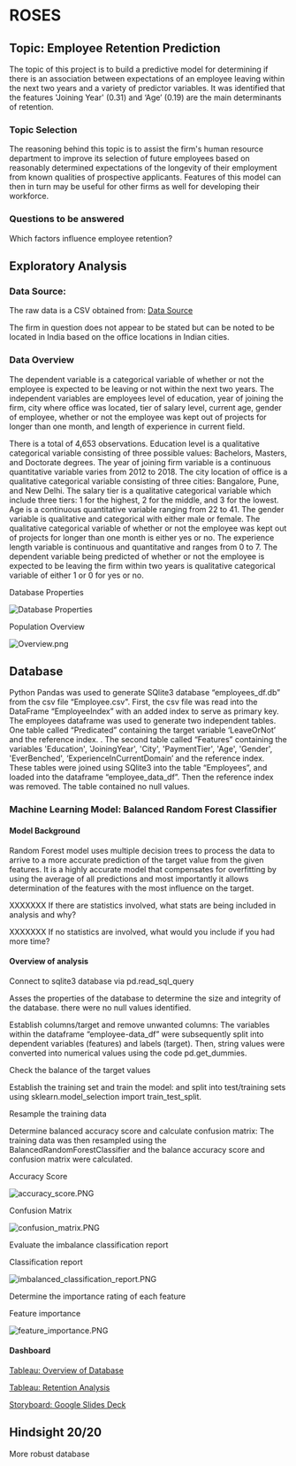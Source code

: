 # ROSES

## Topic:  Employee Retention Prediction

The topic of this project is to build a predictive model for determining if there is an association between expectations of an employee leaving within the next two years and a variety of predictor variables. It was identified that the features 'Joining Year' (0.31) and ‘Age’ (0.19) are the main determinants of retention. 


### Topic Selection

The reasoning behind this topic is to assist the firm's human resource department to improve its selection of future employees based on reasonably determined expectations of the longevity of their employment from known qualities of prospective applicants. Features of this model can then in turn may be useful for other firms as well for developing their workforce.

### Questions to be answered 

Which factors influence employee retention? 

## Exploratory Analysis

### Data Source:

The raw data is a CSV obtained from: 
[Data Source](https://www.kaggle.com/datasets/tejashvi14/employee-future-prediction)

The firm in question does not appear to be stated but can be noted to be located in India based on the office locations in Indian cities.

### Data Overview

The dependent variable is a categorical variable of whether or not the employee is expected to be leaving or not within the next two years. The independent variables are employees level of education, year of joining the firm, city where office was located, tier of salary level, current age, gender of employee, whether or not the employee was kept out of projects for longer than one month, and length of experience in current field.

There is a total of 4,653 observations. Education level is a qualitative categorical variable consisting of three possible values: Bachelors, Masters, and Doctorate degrees. The year of joining firm variable is a continuous quantitative variable varies from 2012 to 2018. The city location of office is a qualitative categorical variable consisting of three cities: Bangalore, Pune, and New Delhi. The salary tier is a qualitative categorical variable which include three tiers: 1 for the highest, 2 for the middle, and 3 for the lowest. Age is a continuous quantitative variable ranging from 22 to 41. The gender variable is qualitative and categorical with either male or female. The qualitative categorical variable of whether or not the employee was kept out of projects for longer than one month is either yes or no. The experience length variable is continuous and quantitative and ranges from 0 to 7. The dependent variable being predicted of whether or not the employee is expected to be leaving the firm within two years is qualitative categorical variable of either 1 or 0 for yes or no.

Database Properties

![Database Properties](Images/df_properties.PNG)

Population Overview

![Overview.png](Images/Overview.png)

## Database

Python Pandas was used to generate SQlite3 database “employees_df.db”  from the csv file “Employee.csv". First, the csv file was read into the DataFrame  “EmployeeIndex” with an added index to serve as primary key. The employees dataframe was used to generate two independent tables. One table called “Predicated” containing the target variable ‘LeaveOrNot’ and the reference index. . The second table called “Features”  containing the variables 'Education', 'JoiningYear', 'City', 'PaymentTier', 'Age', 'Gender', 'EverBenched', ‘ExperienceInCurrentDomain’ and the reference index. These tables were joined using SQlite3 into the table “Employees”, and loaded into the dataframe “employee_data_df”. Then the reference index was removed. The table contained no null values. 

### Machine Learning Model: Balanced Random Forest Classifier 

####  Model Background 

Random Forest model uses multiple decision trees to process the data to arrive to a more accurate prediction of the target value from the given features. It is a highly accurate model that compensates for overfitting by using the average of all predictions and most importantly it allows determination of the features with the most influence on the target.

XXXXXXX If there are statistics involved, what stats are being included in analysis and why?

XXXXXXX If no statistics are involved, what would you include if you had more time?

#### Overview of analysis

Connect to sqlite3 database via pd.read_sql_query

Asses the properties of the database  to determine the size and integrity of the database. there were no null values identified. 

Establish columns/target  and remove unwanted columns: The variables within the dataframe “employee-data_df” were subsequently split into dependent variables (features) and labels (target). Then, string values were converted into numerical values using the code pd.get_dummies.  

Check the balance of the target values

Establish the training set and train the model: and split into test/training sets using sklearn.model_selection import train_test_split.  

Resample the training data

Determine balanced accuracy score and calculate confusion matrix: The training data was then resampled using the BalancedRandomForestClassifier and the balance accuracy score and confusion matrix were calculated.

Accuracy Score

![accuracy_score.PNG](Images/accuracy_score.PNG)

Confusion Matrix

![confusion_matrix.PNG](Images/confusion_matrix.PNG)

Evaluate the imbalance classification report

Classification report

![imbalanced_classification_report.PNG](Images/imbalanced_classification_report.PNG)

Determine the importance rating of each feature

Feature importance

![feature_importance.PNG](Images/feature_importance.PNG)



#### Dashboard

[Tableau: Overview of Database](https://public.tableau.com/views/Overview_16731458673560/OVERVIEW_1?:language=en-US&:display_count=n&:origin=viz_share_link)

[Tableau: Retention Analysis](https://public.tableau.com/views/Retention_16732215158480/Retention?:language=en-US&:display_count=n&:origin=viz_share_link)

[Storyboard: Google Slides Deck](https://docs.google.com/presentation/d/1MwUGWD0oV54u0reO5Xjkq1sKSW_22-Wau55gW6GMRZY/edit?usp=sharing)


## Hindsight 20/20

More robust database
